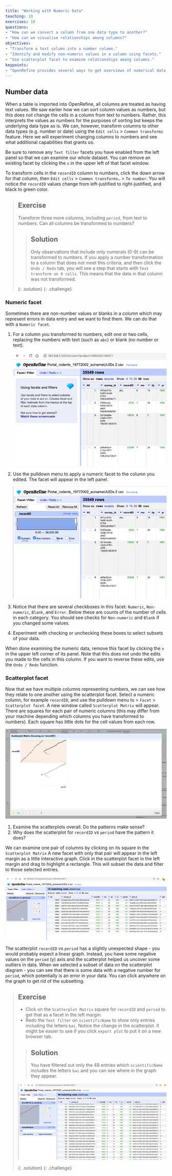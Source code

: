 ```yaml
---
title: "Working with Numeric Data"
teaching: 10
exercises: 10
questions:
- "How can we convert a column from one data type to another?"
- "How can we visualise relationships among columns?"
objectives:
- "Transform a text column into a number column."
- "Identify and modify non-numeric values in a column using facets."
- "Use scatterplot facet to examine relationships among columns."
keypoints:
- "OpenRefine provides several ways to get overviews of numerical data - for example numeric and scatterplot facets."
---
```


## Number data

When a table is imported into OpenRefine, all columns are treated as having text values. We saw earlier how we can sort column values as numbers, but this does not change the cells in a column from text to numbers. Rather, this interprets the values as numbers for the purposes of sorting but keeps the underlying data type as is. We can, however, transform columns to other data types (e.g. number or date) using the `Edit cells` > `Common transforms` feature. Here we will experiment changing columns to numbers and see what additional capabilities that grants us.

Be sure to remove any `Text filter` facets you have enabled from the left panel so that we can examine our whole dataset. You can remove an existing facet by clicking the `x` in the upper left of that facet window.

To transform cells in the `recordID` column to numbers, click the down arrow for that column, then `Edit cells` > `Common transforms…` > `To number`. You will notice the `recordID` values change from left-justified to right-justified, and black to green color.

> ## Exercise
>
> Transform three more columns, including `period`, from text to numbers. Can all columns be transformed to numbers?
> 
> > ## Solution
> > 
> > Only observations that include only numerals (0-9) can be transformed to numbers. If you apply a number transformation to 
> > a column that does not meet this criteria, and then click the `Undo / Redo` tab, you will see a step that starts with 
> > `Text transform on 0 cells`. This means that the data in that column was not transformed.
> > 
> {: .solution}
{: .challenge}

### Numeric facet
Sometimes there are non-number values or blanks in a column which may represent errors in data entry and we want to find them. 
We can do that with a `Numeric facet`.

1. For a column you transformed to numbers, edit one or two cells, replacing the numbers with text (such as `abc`) or blank (no number or text).

    ![OpenRefine Clustering](../fig/openrefine-numeric-data.png)

2. Use the pulldown menu to apply a numeric facet to the column you edited. The facet will appear in the left panel.

    ![OpenRefine Clustering](../fig/openrefine-numeric-facet.png)

3. Notice that there are several checkboxes in this facet: `Numeric`, `Non-numeric`, `Blank`, and `Error`. Below these are counts of the number of cells in each category. You should see checks for `Non-numeric` and `Blank` if you changed some values.
4. Experiment with checking or unchecking these boxes to select subsets of your data.

When done examining the numeric data, remove this facet by clicking the `x` in the upper left corner of its panel. Note that this does not undo the edits you made to the cells in this column. If you want to reverse these edits, use the `Undo / Redo` function.

### Scatterplot facet

Now that we have multiple columns representing numbers, we can see how they relate to one another using the scatterplot facet. Select a numeric column, for example `recordID`, and use the pulldown menu to > `Facet` > `Scatterplot facet`. A new window called `Scatterplot Matrix` will appear. There are squares for each pair of numeric columns (this may differ from your machine depending which columns you have transformed to numbers). Each square has little dots for the cell values from each row.

![OpenRefine Scatterplot Facet](../fig/openrefine-scatterplot-facet.png)

1. Examine the scatterplots overall. Do the patterns make sense?
2. Why does the scatterplot for `recordID` vs `period` have the pattern it does?

We can examine one pair of columns by clicking on its square in the `Scatterplot Matrix` A new facet with only that pair will appear in the left margin as a little interactive graph. Click in the scatterplot facet in the left margin and drag to highlight a rectangle. This will subset the data and filter to those selected entries.

![OpenRefine Scatterplot Facet](../fig/openrefine-scatterplot-highlighted.png)

The scatterplot `recordID` vs `period` has a slightly unexpected shape - you would probably expect a 
linear graph. Instead, you have some negative values on the
`period` (y) axis and the scatterplot helped us uncover some outliers in data. When we selected a subset of data on the scatterplot diagram - you can see that there is some data with a negative number for `period`, which potentially is an error in your data. You can click anywhere on the graph to get rid of the subsetting. 

> ## Exercise
> 
> - Click on the `Scatterplot Matrix` square for `recordID` and `period` to get that as a facet in the left margin.
> - Redo the `Text filter` on `scientificName` to show only entries including the letters `bai`.
> Notice the change in the scatterplot. It might be easier to see if you click `export plot` to 
> put it on a new browser tab.   
>
> > ## Solution       
> > You have filtered out only the 48 entries which `scientificName` includes the letters `bai` and you 
> > can see where in the
> > graph they appear.
> >
>   ![OpenRefine Scatterplot Filter](../fig/openrefine-scatterplot-filter.png)  
> >
> {: .solution}
{: .challenge}
